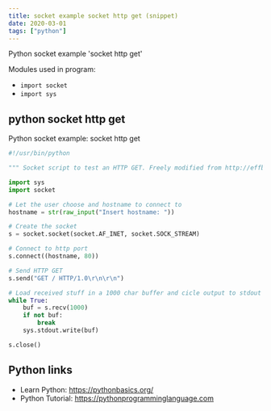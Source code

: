 ```yaml
---
title: socket example socket http get (snippet)
date: 2020-03-01
tags: ["python"]
---
```

Python socket example 'socket http get'


Modules used in program: 
* `import socket`
* `import sys`

## python socket http get

Python socket example: socket http get

```python
#!/usr/bin/python

""" Socket script to test an HTTP GET. Freely modified from http://effbot.org/zone/socket-intro.htm"""

import sys
import socket

# Let the user choose and hostname to connect to
hostname = str(raw_input("Insert hostname: "))

# Create the socket
s = socket.socket(socket.AF_INET, socket.SOCK_STREAM)

# Connect to http port
s.connect((hostname, 80))

# Send HTTP GET
s.send("GET / HTTP/1.0\r\n\r\n")

# Load received stuff in a 1000 char buffer and cicle output to stdout
while True:
    buf = s.recv(1000)
    if not buf:
        break
    sys.stdout.write(buf)

s.close()


```

## Python links

- Learn Python: https://pythonbasics.org/
- Python Tutorial: https://pythonprogramminglanguage.com
